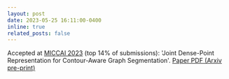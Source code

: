 ```yaml
---
layout: post
date: 2023-05-25 16:11:00-0400
inline: true
related_posts: false
---
```


Accepted at [MICCAI 2023]((https://conferences.miccai.org/2023/en/)) (top 14% of submissions): 'Joint Dense-Point Representation for Contour-Aware Graph Segmentation'. [Paper PDF (Arxiv pre-print)](https://arxiv.org/pdf/2306.12155.pdf)